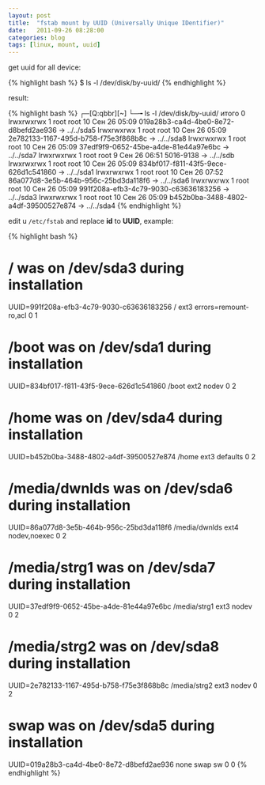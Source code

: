 ```yaml
---
layout: post
title:  "fstab mount by UUID (Universally Unique IDentifier)"
date:   2011-09-26 08:28:00
categories: blog
tags: [linux, mount, uuid]
---
```


get uuid for all device:

{% highlight bash %}
$ ls -l /dev/disk/by-uuid/
{% endhighlight %}

result:

{% highlight bash %}
┌─[Q:qbbr][~]
└─╼ ls -l /dev/disk/by-uuid/
итого 0
lrwxrwxrwx 1 root root 10 Сен 26 05:09 019a28b3-ca4d-4be0-8e72-d8befd2ae936 -> ../../sda5
lrwxrwxrwx 1 root root 10 Сен 26 05:09 2e782133-1167-495d-b758-f75e3f868b8c -> ../../sda8
lrwxrwxrwx 1 root root 10 Сен 26 05:09 37edf9f9-0652-45be-a4de-81e44a97e6bc -> ../../sda7
lrwxrwxrwx 1 root root  9 Сен 26 06:51 5016-9138 -> ../../sdb
lrwxrwxrwx 1 root root 10 Сен 26 05:09 834bf017-f811-43f5-9ece-626d1c541860 -> ../../sda1
lrwxrwxrwx 1 root root 10 Сен 26 07:52 86a077d8-3e5b-464b-956c-25bd3da118f6 -> ../../sda6
lrwxrwxrwx 1 root root 10 Сен 26 05:09 991f208a-efb3-4c79-9030-c63636183256 -> ../../sda3
lrwxrwxrwx 1 root root 10 Сен 26 05:09 b452b0ba-3488-4802-a4df-39500527e874 -> ../../sda4
{% endhighlight %}

edit u `/etc/fstab` and replace **id** to **UUID**, example:

{% highlight bash %}
# <file system>                          <mount point>   <type>  <options>       <dump>  <pass>
# / was on /dev/sda3 during installation
UUID=991f208a-efb3-4c79-9030-c63636183256 /               ext3    errors=remount-ro,acl 0       1
# /boot was on /dev/sda1 during installation
UUID=834bf017-f811-43f5-9ece-626d1c541860 /boot           ext2    nodev           0       2
# /home was on /dev/sda4 during installation
UUID=b452b0ba-3488-4802-a4df-39500527e874 /home           ext3    defaults        0       2
# /media/dwnlds was on /dev/sda6 during installation
UUID=86a077d8-3e5b-464b-956c-25bd3da118f6 /media/dwnlds   ext4    nodev,noexec    0       2
# /media/strg1 was on /dev/sda7 during installation
UUID=37edf9f9-0652-45be-a4de-81e44a97e6bc /media/strg1    ext3    nodev           0       2
# /media/strg2 was on /dev/sda8 during installation
UUID=2e782133-1167-495d-b758-f75e3f868b8c /media/strg2    ext3    nodev           0       2
# swap was on /dev/sda5 during installation
UUID=019a28b3-ca4d-4be0-8e72-d8befd2ae936 none            swap    sw              0       0
{% endhighlight %}
